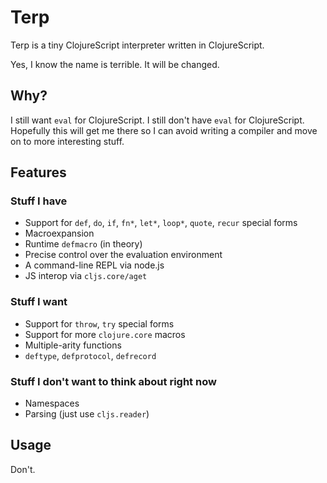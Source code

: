 # Terp

Terp is a tiny ClojureScript interpreter written in ClojureScript.

Yes, I know the name is terrible. It will be changed.

## Why?

I still want `eval` for ClojureScript. I still don't have `eval` for ClojureScript. Hopefully this will get me there so I can avoid writing a compiler and move on to more interesting stuff.

## Features

### Stuff I have
* Support for `def`, `do`, `if`, `fn*`, `let*`, `loop*`, `quote`, `recur` special forms
* Macroexpansion
* Runtime `defmacro` (in theory)
* Precise control over the evaluation environment
* A command-line REPL via node.js
* JS interop via `cljs.core/aget`

### Stuff I want
* Support for `throw`, `try` special forms
* Support for more `clojure.core` macros
* Multiple-arity functions
* `deftype`, `defprotocol`, `defrecord`

### Stuff I don't want to think about right now 
* Namespaces
* Parsing (just use `cljs.reader`)

## Usage

Don't.

